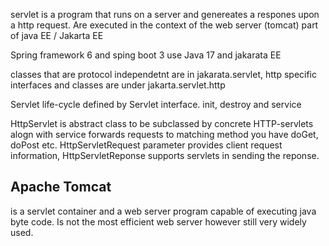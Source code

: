 servlet is a program that runs on a server and genereates a respones upon a http request. Are executed in the context of the web server (tomcat) part of java EE / Jakarta EE

Spring framework 6 and sping boot 3 use Java 17 and jakarata EE

classes that are protocol independetnt are in jakarata.servlet, http specific interfaces and classes are under jakarta.servlet.http

Servlet life-cycle defined by Servlet interface. init, destroy and service

HttpServlet is abstract class to be subclassed by concrete HTTP-servlets alogn with service forwards requests to matching method you have doGet, doPost etc. HttpServletRequest parameter provides client request information, HttpServletReponse supports servlets in sending the reponse.

## Apache Tomcat

is a servlet container and a web server program capable of executing java byte code. Is not the most efficient web server however still very widely used.
